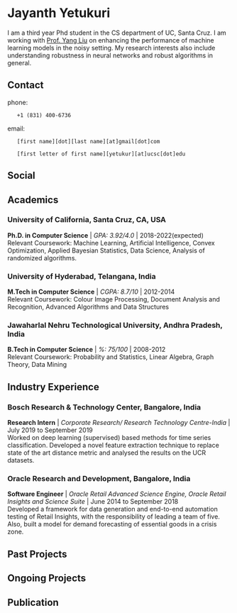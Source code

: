 # Jayanth Yetukuri
I am a third year Phd student in the CS department of UC, Santa Cruz. I am working with [Prof. Yang Liu](http://yliuu.com/) on enhancing the performance of machine learning models in the noisy setting. My research interests also include understanding robustness in neural networks and robust algorithms in general.

## Contact
phone: 

       +1 (831) 400-6736

email: 

       [first name][dot][last name][at]gmail[dot]com
      
       [first letter of first name][yetukur][at]ucsc[dot]edu

## Social

[](https://scholar.google.com/citations?user=x4cP9hMAAAAJ&hl=en&authuser=1)

[](https://www.linkedin.com/in/jayanth-yetukuri-87052647/)

[](https://github.com/jayanthyetukuri)

[](https://twitter.com/JayanthYetukuri)

[](https://drive.google.com/file/d/1-3oeTFS8h4bCK2v43hJyKoWqVwgSrXnO/view?usp=sharing)

## Academics
### University of California, Santa Cruz, CA, USA
**Ph.D. in Computer Science** | _GPA: 3.92/4.0_ | 2018-2022(expected)\
Relevant Coursework: Machine Learning, Artificial Intelligence, Convex Optimization, Applied Bayesian Statistics, Data Science, Analysis of randomized algorithms.

### University of Hyderabad, Telangana, India
**M.Tech in Computer Science** | _CGPA: 8.7/10_ | 2012-2014\
Relevant Coursework: Colour Image Processing, Document Analysis and Recognition, Advanced Algorithms and Data Structures

### Jawaharlal Nehru Technological University, Andhra Pradesh, India
**B.Tech in Computer Science** | _%: 75/100_ | 2008-2012\
Relevant Coursework: Probability and Statistics, Linear Algebra, Graph Theory, Data Mining

## Industry Experience
### Bosch Research & Technology Center, Bangalore, India
**Research Intern** | _Corporate Research/ Research Technology Centre-India_ | July 2019 to September 2019\
Worked on deep learning (supervised) based methods for time series classification. Developed a novel feature extraction technique to replace state of the art distance metric and analysed the results on the UCR datasets.

### Oracle Research and Development, Bangalore, India
**Software Engineer** | _Oracle Retail Advanced Science Engine, Oracle Retail Insights and Science Suite_ | June 2014 to September 2018\
Developed a framework for data generation and end-to-end automation testing of Retail Insights, with the responsibility of leading a team of five. Also, built a model for demand forecasting of essential goods in a crisis zone.

## Past Projects

## Ongoing Projects

## Publication
